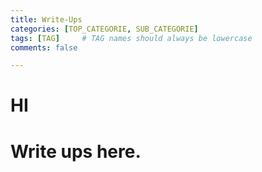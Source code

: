 ```yaml
---
title: Write-Ups
categories: [TOP_CATEGORIE, SUB_CATEGORIE]
tags: [TAG]     # TAG names should always be lowercase
comments: false

---
```


# HI
# Write ups here.

